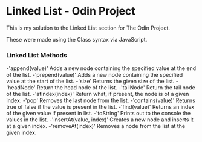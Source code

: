 # Linked List - Odin Project

This is my solution to the Linked List section for The Odin Project.

These were made using the Class syntax via JavaScript.

### Linked List Methods
-'append(value)' Adds a new node containing the specified value at the end of the list.
-'prepend(value)' Adds a new node containing the specified value at the start of the list.
-'size' Returns the given size of the list.
-'headNode' Return the head node of the list.
-'tailNode' Return the tail node of the list.
-'atIndex(index)' Return what, if present, the node is of a given index.
-'pop' Removes the last node from the list.
-'contains(value)' Returns true of false if the value is present in the list.
-'find(value)' Returns an index of the given value if present in list.
-'toString' Prints out to the console the values in the list. 
-'insertAt(value, index)' Creates a new node and inserts it at a given index.
-'removeAt(index)' Removes a node from the list at the given index.